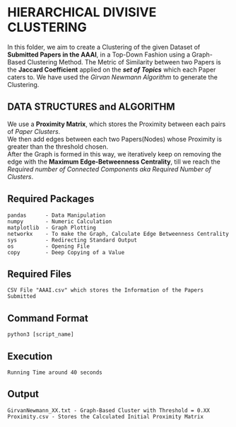 # HIERARCHICAL DIVISIVE CLUSTERING 

In this folder, we aim to create a Clustering of the given Dataset of **Submitted Papers in the AAAI**, in a Top-Down Fashion using a Graph-Based Clustering Method. The Metric of Similarity between two Papers is the **Jaccard Coefficient** applied on the ***set of Topics*** which each Paper caters to. 
We have used the *Girvan Newmann Algorithm* to generate the Clustering. 


## DATA STRUCTURES and ALGORITHM 

We use a **Proximity Matrix**, which stores the Proximity 
between each pairs of *Paper Clusters*.  
We then add edges between each two Papers(Nodes) whose Proximity is greater than the threshold chosen.  	
After the Graph is formed in this way, we iteratively keep on removing the edge with the **Maximum Edge-Betweenness Centrality**, till we reach the *Required number of Connected Components aka Required Number of Clusters*. 

## Required Packages
	pandas 	    - Data Manipulation
	numpy 	    - Numeric Calculation
	matplotlib  - Graph Plotting
	networkx    - To make the Graph, Calculate Edge Betweenness Centrality
	sys 	    - Redirecting Standard Output
	os 		    - Opening File 
	copy 	    - Deep Copying of a Value

## Required Files
	CSV File "AAAI.csv" which stores the Information of the Papers Submitted

## Command Format
	python3 [script_name] 

## Execution
	Running Time around 40 seconds 

## Output
	GirvanNewmann_XX.txt - Graph-Based Cluster with Threshold = 0.XX
	Proximity.csv - Stores the Calculated Initial Proximity Matrix
